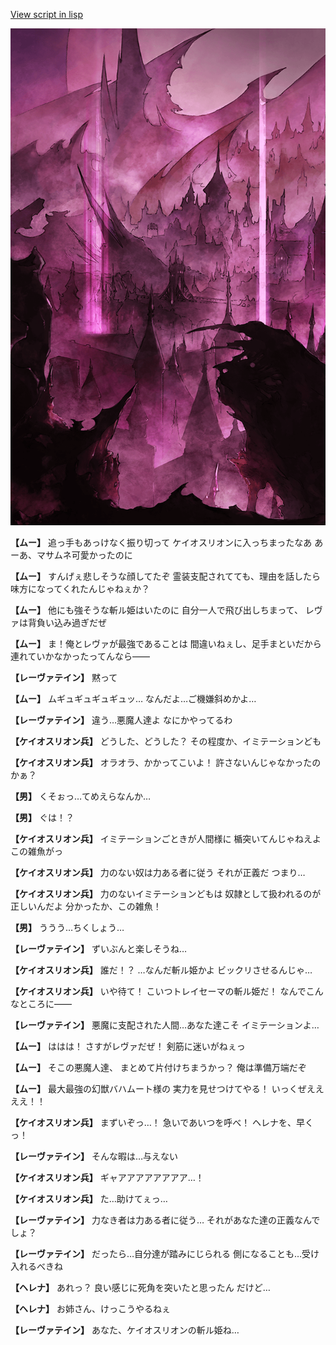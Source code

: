 [View script in lisp](../scripts/100211023.txt)

![300_devil_daytime03.png](../images/backgrounds/300_devil_daytime03.png)

**【ムー】**
追っ手もあっけなく振り切って
ケイオスリオンに入っちまったなあ
あーあ、マサムネ可愛かったのに

**【ムー】**
すんげぇ悲しそうな顔してたぞ
霊装支配されてても、理由を話したら
味方になってくれたんじゃねぇか？

**【ムー】**
他にも強そうな斬ル姫はいたのに
自分一人で飛び出しちまって、
レヴァは背負い込み過ぎだぜ

**【ムー】**
ま！俺とレヴァが最強であることは
間違いねぇし、足手まといだから
連れていかなかったってんなら――

**【レーヴァテイン】**
黙って

**【ムー】**
ムギュギュギュギュッ…
なんだよ…ご機嫌斜めかよ…

**【レーヴァテイン】**
違う…悪魔人達よ
なにかやってるわ

**【ケイオスリオン兵】**
どうした、どうした？
その程度か、イミテーションども

**【ケイオスリオン兵】**
オラオラ、かかってこいよ！
許さないんじゃなかったのかぁ？

**【男】**
くそぉっ…てめえらなんか…

**【男】**
ぐは！？

**【ケイオスリオン兵】**
イミテーションごときが人間様に
楯突いてんじゃねえよ
この雑魚がっ

**【ケイオスリオン兵】**
力のない奴は力ある者に従う
それが正義だ
つまり…

**【ケイオスリオン兵】**
力のないイミテーションどもは
奴隷として扱われるのが正しいんだよ
分かったか、この雑魚！

**【男】**
ううう…ちくしょう…

**【レーヴァテイン】**
ずいぶんと楽しそうね…

**【ケイオスリオン兵】**
誰だ！？
…なんだ斬ル姫かよ
ビックリさせるんじゃ…

**【ケイオスリオン兵】**
いや待て！
こいつトレイセーマの斬ル姫だ！
なんでこんなところに――

**【レーヴァテイン】**
悪魔に支配された人間…あなた達こそ
イミテーションよ…

**【ムー】**
ははは！
さすがレヴァだぜ！
剣筋に迷いがねぇっ

**【ムー】**
そこの悪魔人達、
まとめて片付けちまうかっ？
俺は準備万端だぞ

**【ムー】**
最大最強の幻獣バハムート様の
実力を見せつけてやる！
いっくぜええええ！！

**【ケイオスリオン兵】**
まずいぞっ…！
急いであいつを呼べ！
ヘレナを、早くっ！

**【レーヴァテイン】**
そんな暇は…与えない

**【ケイオスリオン兵】**
ギャアアアアアアアア…！

**【ケイオスリオン兵】**
た…助けてぇっ…

**【レーヴァテイン】**
力なき者は力ある者に従う…
それがあなた達の正義なんでしょ？

**【レーヴァテイン】**
だったら…自分達が踏みにじられる
側になることも…受け入れるべきね

**【ヘレナ】**
あれっ？
良い感じに死角を突いたと思ったん
だけど…

**【ヘレナ】**
お姉さん、けっこうやるねぇ

**【レーヴァテイン】**
あなた、ケイオスリオンの斬ル姫ね…